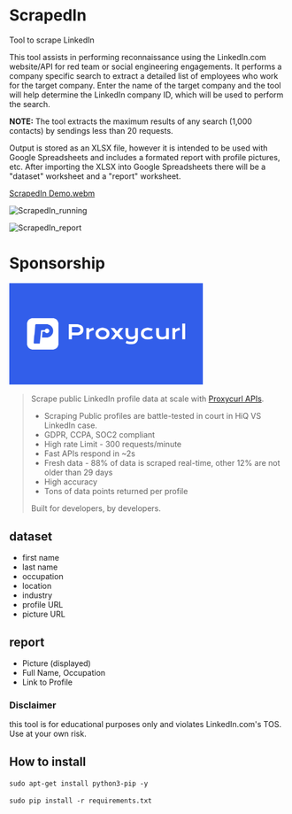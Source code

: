 # ScrapedIn
Tool to scrape LinkedIn

This tool assists in performing reconnaissance using the LinkedIn.com website/API for red team or social engineering engagements. It performs a company specific search to extract a detailed list of employees who work for the target company. Enter the name of the target company and the tool will help determine the LinkedIn company ID, which will be used to perform the search.

**NOTE:** The tool extracts the maximum results of any search (1,000 contacts) by sendings less than 20 requests. 

Output is stored as an XLSX file, however it is intended to be used with Google Spreadsheets and includes a formated report with profile pictures, etc. After importing the XLSX into Google Spreadsheets there will be a "dataset" worksheet and a "report" worksheet.

[ScrapedIn Demo.webm](https://github.com/dchrastil/ScrapedIn/assets/26440487/8827d331-5931-43c3-85d6-ec5cc9d6ddf5)

![ScrapedIn_running](https://github.com/dchrastil/ScrapedIn/assets/26440487/dc99742e-0b73-4aa7-ae1c-34ee6ab1eb25)

![ScrapedIn_report](https://github.com/dchrastil/ScrapedIn/assets/26440487/ac563397-391d-4059-89df-cb7305b6163a)


# Sponsorship
[<img src="proxycurl.png" width=350>](https://nubela.co/proxycurl?utm_campaign=influencer_marketing&utm_source=github&utm_medium=social&utm_content=daniel_chrastil_scrapedin)

> Scrape public LinkedIn profile data at scale with [Proxycurl APIs](https://nubela.co/proxycurl?utm_campaign=influencer_marketing&utm_source=github&utm_medium=social&utm_content=daniel_chrastil_scrapedin).
> - Scraping Public profiles are battle-tested in court in HiQ VS LinkedIn case.
> - GDPR, CCPA, SOC2 compliant
> - High rate Limit - 300 requests/minute
> - Fast APIs respond in ~2s
> - Fresh data - 88% of data is scraped real-time, other 12% are not older than 29 days
> - High accuracy
> - Tons of data points returned per profile
>
> Built for developers, by developers.

## dataset
- first name
- last name
- occupation
- location
- industry
- profile URL
- picture URL

## report
- Picture (displayed)
- Full Name, Occupation
- Link to Profile

### Disclaimer
this tool is for educational purposes only and violates LinkedIn.com's TOS. Use at your own risk.

## How to install
`sudo apt-get install python3-pip -y`

`sudo pip install -r requirements.txt`
